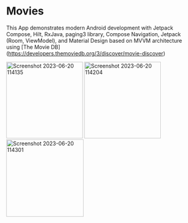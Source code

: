 # Movies

This App demonstrates modern Android development with Jetpack Compose, Hilt, RxJava, paging3 library, Compose Navigation,
Jetpack (Room, ViewModel), and Material Design based on MVVM architecture using  [The Movie DB]
(https://developers.themoviedb.org/3/discover/movie-discover)

<img width="203" alt="Screenshot 2023-06-20 114135" src="https://github.com/timife007/Movies/assets/59525449/0ad7c492-66d1-41a5-b17c-69f0d93d10a4">
<img width="203" alt="Screenshot 2023-06-20 114204" src="https://github.com/timife007/Movies/assets/59525449/ac08a2b4-fd75-4e88-a2a9-51637c950aa1">
<img width="205" alt="Screenshot 2023-06-20 114301" src="https://github.com/timife007/Movies/assets/59525449/945deca2-7cb5-4fe5-bd54-b29cb6481080">
